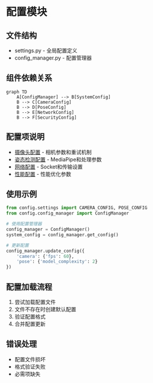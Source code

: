 # 配置模块

## 文件结构
- settings.py - 全局配置定义
- config_manager.py - 配置管理器

## 组件依赖关系
```mermaid
graph TD
    A[ConfigManager] --> B[SystemConfig]
    B --> C[CameraConfig]
    B --> D[PoseConfig]
    B --> E[NetworkConfig]
    B --> F[SecurityConfig]
```

## 配置项说明
- [摄像头配置](camera.md) - 相机参数和重试机制
- [姿态检测配置](pose.md) - MediaPipe和处理参数
- [网络配置](network.md) - Socket和传输设置
- [性能配置](performance.md) - 性能优化参数

## 使用示例
```python
from config.settings import CAMERA_CONFIG, POSE_CONFIG
from config.config_manager import ConfigManager

# 使用配置管理器
config_manager = ConfigManager()
system_config = config_manager.get_config()

# 更新配置
config_manager.update_config({
    'camera': {'fps': 60},
    'pose': {'model_complexity': 2}
})
```

## 配置加载流程
1. 尝试加载配置文件
2. 文件不存在时创建默认配置
3. 验证配置格式
4. 合并配置更新

## 错误处理
- 配置文件损坏
- 格式验证失败
- 必需项缺失
``` 